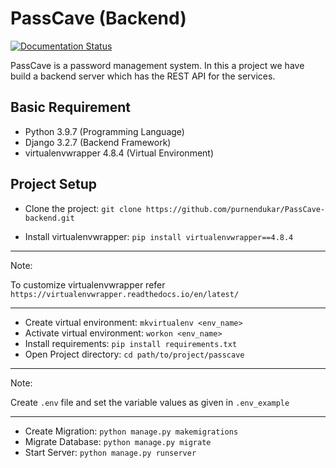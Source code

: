 # PassCave (Backend)

[![Documentation Status](https://readthedocs.org/projects/passcave-backend/badge/?version=latest)](https://passcave-backend.readthedocs.io/en/latest/?badge=latest)

PassCave is a password management system. In this a project we have build a backend server which has the REST API for the services.

## Basic Requirement

* Python 3.9.7 (Programming Language)
* Django 3.2.7 (Backend Framework)
* virtualenvwrapper 4.8.4 (Virtual Environment)

## Project Setup

* Clone the project: `git clone https://github.com/purnendukar/PassCave-backend.git`

* Install virtualenvwrapper: `pip install virtualenvwrapper==4.8.4`

---
Note:

To customize virtualenvwrapper refer `https://virtualenvwrapper.readthedocs.io/en/latest/`

---

* Create virtual environment: `mkvirtualenv <env_name>`
* Activate virtual environment: `workon <env_name>`
* Install requirements: `pip install requirements.txt`
* Open Project directory: `cd path/to/project/passcave`

---
Note:

Create `.env` file and set the variable values as given in `.env_example`

---

* Create Migration: `python manage.py makemigrations`
* Migrate Database: `python manage.py migrate`
* Start Server: `python manage.py runserver`
